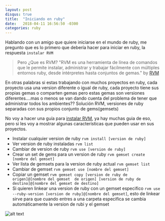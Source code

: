 ```yaml
---
layout: post
disqus: true
title:  "Iniciando en ruby"
date:   2018-04-11 16:56:50 -0300
categories: ruby
---
```


Hablando con un amigo que quiere iniciarse en el mundo de ruby, me pregunto que es lo primero que debería hacer para iniciar en ruby, la respuesta `instalar RVM`

> Pero ¿Que es RVM? "RVM es una herramienta de línea de comandos que le permite instalar, administrar y trabajar fácilmente con múltiples entornos ruby, desde intérpretes hasta conjuntos de gemas." by [RVM](https://rvm.io/)

En otras palabras si estas trabajando con muchos proyectos en ruby, cada proyecto usa una version diferente o igual de ruby, cada proyecto tiene sus propias gemas o comparten gemas pero estas gemas son versiones diferentes....mas o menos se van dando cuenta del problema de tener que administrar todos los ambientes?? Solución RVM, versiones de ruby separadas con sus propios conjunto de gems(gemsets)

No voy a hacer una guía para [instalar RVM](https://rvm.io/rvm/install), ya hay muchas guia de eso, pero si les voy a mostrar algunas características que pueden usar en sus proyectos.

- Instalar cualquier version de ruby `rvm install [version de ruby]`
- Ver version de ruby instaladas `rvm list`
- Cambiar de version de ruby `rvm use [version de ruby]`
- Crear un set de gems para un version de ruby `rvm gemset create [nombre del gemset]`
- Ver lista de gemsets para la version de ruby actual `rvm gemset list`
- Cambiar de gemset `rvm gemset use [nombre del gemset]`
- Copiar un gemset `rvm gemset copy [version de ruby de origen]@[nombre del gemset  de origen] [version de ruby de destino]@[nombre del gemset de destino]`
- Si quieren linkear una version de ruby con un gemset especifico `rvm use --ruby-version [version de ruby]@[nombre del gemset]`, esto de linkear sirve para que cuando entres a una carpeta especifica se cambia automáticamente la version de rubi y el gemset

![alt text](https://media.giphy.com/media/406il0a0dPvkjRbWBu/giphy.gif "RVM example")
